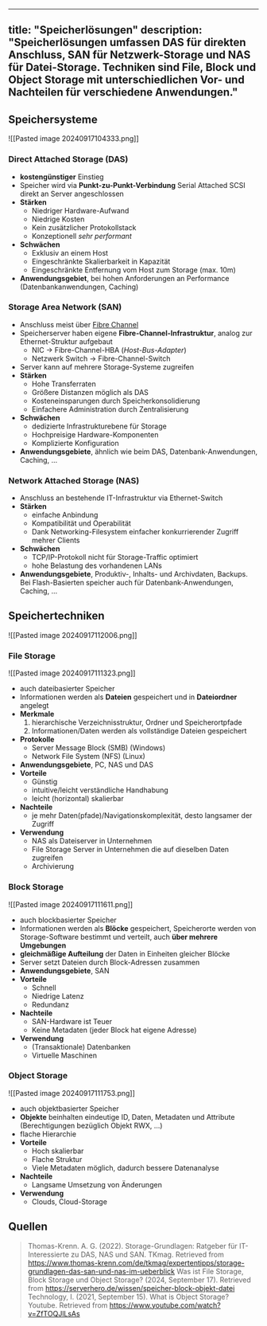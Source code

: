 
---
title: "Speicherlösungen"
description: "Speicherlösungen umfassen DAS für direkten Anschluss, SAN für Netzwerk-Storage und NAS für Datei-Storage. Techniken sind File, Block und Object Storage mit unterschiedlichen Vor- und Nachteilen für verschiedene Anwendungen."
---

## Speichersysteme
![[Pasted image 20240917104333.png]]

### Direct Attached Storage (DAS)
- **kostengünstiger** Einstieg
- Speicher wird via **Punkt-zu-Punkt-Verbindung** Serial Attached SCSI direkt an Server angeschlossen
- **Stärken**
	- Niedriger Hardware-Aufwand
	- Niedrige Kosten
	- Kein zusätzlicher Protokollstack
	- Konzeptionell *sehr performant*
- **Schwächen**
	- Exklusiv an einem Host
	- Eingeschränkte Skalierbarkeit in Kapazität
	- Eingeschränkte Entfernung vom Host zum Storage (max. 10m)
- **Anwendungsgebiet**, bei hohen Anforderungen an Performance (Datenbankanwendungen, Caching)

### Storage Area Network (SAN)
- Anschluss meist über [Fibre Channel](/open-fidup/lerninhalte/fibre-channel)
- Speicherserver haben eigene **Fibre-Channel-Infrastruktur**, analog zur Ethernet-Struktur aufgebaut
	- NIC -> Fibre-Channel-HBA (*Host-Bus-Adapter*)
	- Netzwerk Switch -> Fibre-Channel-Switch
- Server kann auf mehrere Storage-Systeme zugreifen 
- **Stärken**
	- Hohe Transferraten
	- Größere Distanzen möglich als DAS
	- Kosteneinsparungen durch Speicherkonsolidierung
	- Einfachere Administration durch Zentralisierung
- **Schwächen**
	- dedizierte Infrastrukturebene für Storage
	- Hochpreisige Hardware-Komponenten
	- Komplizierte Konfiguration
- **Anwendungsgebiete**, ähnlich wie beim DAS, Datenbank-Anwendungen, Caching, ...

### Network Attached Storage (NAS)
- Anschluss an bestehende IT-Infrastruktur via Ethernet-Switch
- **Stärken**
	- einfache Anbindung
	- Kompatibilität und Operabilität
	- Dank Networking-Filesystem einfacher konkurrierender Zugriff mehrer Clients
- **Schwächen**
	- TCP/IP-Protokoll nicht für Storage-Traffic optimiert
	- hohe Belastung des vorhandenen LANs
- **Anwendungsgebiete**, Produktiv-, Inhalts- und Archivdaten, Backups. Bei Flash-Basierten speicher auch für Datenbank-Anwendungen, Caching, ...


## Speichertechniken
![[Pasted image 20240917112006.png]]
### File Storage
![[Pasted image 20240917111323.png]]
- auch dateibasierter Speicher
- Informationen werden als **Dateien** gespeichert und in **Dateiordner** angelegt
- **Merkmale**
	1. hierarchische Verzeichnisstruktur, Ordner und Speicherortpfade
	2. Informationen/Daten werden als vollständige Dateien gespeichert
- **Protokolle**
	- Server Message Block (SMB) (Windows)
	- Network File System (NFS) (Linux)
- **Anwendungsgebiete**, PC, NAS und DAS
- **Vorteile**
	- Günstig
	- intuitive/leicht verständliche Handhabung
	- leicht (horizontal) skalierbar
- **Nachteile**
	- je mehr Daten(pfade)/Navigationskomplexität, desto langsamer der Zugriff
- **Verwendung**
	- NAS als Dateiserver in Unternehmen
	- File Storage Server in Unternehmen die auf dieselben Daten zugreifen
	- Archivierung
### Block Storage
![[Pasted image 20240917111611.png]]
- auch blockbasierter Speicher
- Informationen werden als **Blöcke** gespeichert, Speicherorte werden von Storage-Software bestimmt und verteilt, auch **über mehrere Umgebungen**
- **gleichmäßige Aufteilung** der Daten in Einheiten gleicher Blöcke
- Server setzt Dateien durch Block-Adressen zusammen
- **Anwendungsgebiete**, SAN
- **Vorteile**
	- Schnell
	- Niedrige Latenz
	- Redundanz
- **Nachteile**
	- SAN-Hardware ist Teuer
	- Keine Metadaten (jeder Block hat eigene Adresse)
- **Verwendung**
	- (Transaktionale) Datenbanken
	- Virtuelle Maschinen

### Object Storage
![[Pasted image 20240917111753.png]]
- auch objektbasierter Speicher
- **Objekte** beinhalten eindeutige ID, Daten, Metadaten und Attribute (Berechtigungen bezüglich Objekt RWX, ...)
- flache Hierarchie
- **Vorteile**
	- Hoch skalierbar
	- Flache Struktur
	- Viele Metadaten möglich, dadurch bessere Datenanalyse
- **Nachteile**
	- Langsame Umsetzung von Änderungen
- **Verwendung**
	- Clouds, Cloud-Storage

## Quellen

> Thomas-Krenn. A. G. (2022). Storage-Grundlagen: Ratgeber für IT-Interessierte zu DAS, NAS und SAN. TKmag. Retrieved from https://www.thomas-krenn.com/de/tkmag/expertentipps/storage-grundlagen-das-san-und-nas-im-ueberblick
> Was ist File Storage, Block Storage und Object Storage? (2024, September 17). Retrieved from https://serverhero.de/wissen/speicher-block-objekt-datei
> Technology, I. (2021, September 15). What is Object Storage? Youtube. Retrieved from https://www.youtube.com/watch?v=ZfTOQJlLsAs
